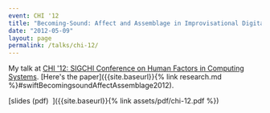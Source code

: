 ```yaml
---
event: CHI '12
title: "Becoming-Sound: Affect and Assemblage in Improvisational Digital Music Making"
date: "2012-05-09"
layout: page
permalink: /talks/chi-12/
---
```


My talk at [CHI '12: SIGCHI Conference on Human Factors in Computing
Systems](http://chi2012.acm.org). [Here's the paper]({{site.baseurl}}{% link
research.md %}#swiftBecomingsoundAffectAssemblage2012).

[slides (pdf)&nbsp;&nbsp;<i class="fas fa-chalkboard-teacher fa-2x"></i>]({{site.baseurl}}{% link assets/pdf/chi-12.pdf %})
